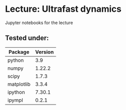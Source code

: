 # Lecture: Ultrafast dynamics
Jupyter notebooks for the lecture

## Tested under:
|Package    | Version   |
|---        |---        |
|python     |3.9        |
|numpy      |1.22.2     |
|scipy      |1.7.3      |
|matplotlib |3.3.4      |
|ipython    |7.30.1     |
|ipympl     |0.2.1      |